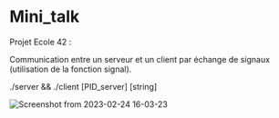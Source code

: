 # Mini_talk

Projet Ecole 42 :                                                                                                                              

Communication entre un serveur et un client par échange de signaux (utilisation de la fonction signal).          
                                                                                                                 
./server  && ./client [PID_server] [string]                                                                                                       

![Screenshot from 2023-02-24 16-03-23](https://user-images.githubusercontent.com/88725985/221212058-fbe8b470-ec9e-4598-bd35-3b72b83e0594.png)
